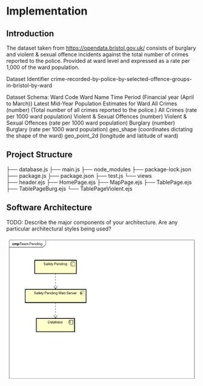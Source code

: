 # Implementation


## Introduction
The dataset taken from https://opendata.bristol.gov.uk/ consists of burglary and violent & sexual offence incidents against the total number of crimes reported to the police. Provided at ward level and expressed as a rate per 1,000 of the ward population.

Dataset Identifier
crime-recorded-by-police-by-selected-offence-groups-in-bristol-by-ward

Dataset Schema:
Ward Code
Ward Name
Time Period (Financial year (April to March))
Latest Mid-Year Population Estimates for Ward
All Crimes (number) (Total number of all crimes reported to the police.)
All Crimes (rate per 1000 ward population)
Violent & Sexual Offences (number)
Violent & Sexual Offences (rate per 1000 ward population)
Burglary (number)
Burglary (rate per 1000 ward population)
geo_shape (coordinates dictating the shape of the ward)
geo_point_2d (longitude and latitude of ward)

## Project Structure
├── database.js
├── main.js
├── node_modules
├── package-lock.json
├── package.js
├── package.json
├── test.js
└── views   
    ├── header.ejs
    ├── HomePage.ejs
    ├── MapPage.ejs
    ├── TablePage.ejs
    ├── TablePageBurg.ejs
    └── TablePageViolent.ejs

## Software Architecture
TODO: Describe the major components of your architecture. Are any particular architectural styles being used?

![Component Diagram](images/componentdiagram.png)
